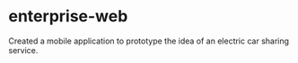 # enterprise-web
Created a mobile application to prototype the idea of an electric car sharing service. 
